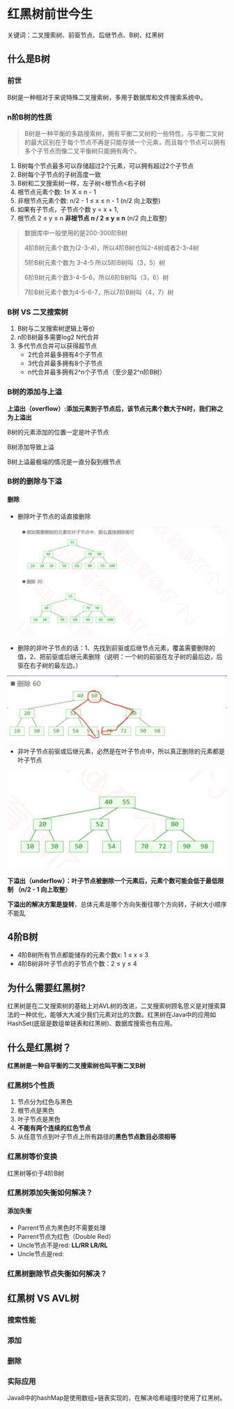 #  红黑树前世今生

关键词：二叉搜索树、前驱节点、后继节点、B树、红黑树



## 什么是B树

### 前世

B树是一种相对于来说特殊二叉搜索树，多用于数据库和文件搜索系统中。

### n阶B树的性质
> B树是一种平衡的多路搜索树，拥有平衡二叉树的一些特性，与平衡二叉树的最大区别在于每个节点不再是只能存储一个元素，而且每个节点可以拥有多个子节点而像二叉平衡树只能拥有两个。

1. B树每个节点最多可以存储超过2个元素，可以拥有超过2个子节点
2. B树每个子节点的子树高度一致
3. B树和二叉搜索树一样，左子树<根节点<右子树
4. 根节点元素个数:   1≤ X ≤ n - 1
5. 非根节点元素个数:  n/2 - 1 ≤ x ≤ n - 1 (n/2 向上取整)
6. 如果有子节点，子节点个数 y = x + 1,
7. 根节点 2 ≤ y ≤ n 
   **非根节点 n / 2 ≤ y ≤ n** (n/2 向上取整)

> 数据库中一般使用的是200-300阶B树
>
> 4阶B树元素个数为(2-3-4)，所以4阶B树也叫2-4树或者2-3-4树
>
> 5阶B树元素个数为 3-4-5 所以5阶B树叫（3，5）树
>
> 6阶B树元素个数3-4-5-6，所以6阶B树叫（3，6）树
>
> 7阶B树元素个数为4-5-6-7，所以7阶B树叫（4，7）树

### B树 VS 二叉搜索树

1. B树与二叉搜索树逻辑上等价
2. n阶B树最多需要log2 N代合并
3. 多代节点合并可以获得超节点
   - 2代合并最多拥有4个子节点
   - 3代合并最多拥有8个子节点
   - n代合并最多拥有2^n个子节点（至少是2^n阶B树）

### B树的添加与上溢



**上溢出（overflow）:添加元素到子节点后，该节点元素个数大于N时，我们称之为上溢出**

B树的元素添加的位置一定是叶子节点

B树添加导致上溢

B树上溢最极端的情况是一直分裂到根节点

### B树的删除与下溢

#### 删除

- 删除叶子节点的话直接删除

  ![屏幕快照 2019-12-15 上午9.49.17](B%E6%A0%91%E7%BA%A2%E9%BB%91%E6%A0%91%E5%89%8D%E4%B8%96%E4%BB%8A%E7%94%9F.assets/%E5%B1%8F%E5%B9%95%E5%BF%AB%E7%85%A7%202019-12-15%20%E4%B8%8A%E5%8D%889.49.17.png)

- 删除的非叶子节点的话：1、先找到前驱或后继节点元素，覆盖需要删除的值，2、把前驱或后继元素删除（说明：一个树的前驱在左子树的最后边，后驱在右子树的最左边。）

![屏幕快照 2019-12-15 上午9.48.06](B%E6%A0%91%E7%BA%A2%E9%BB%91%E6%A0%91%E5%89%8D%E4%B8%96%E4%BB%8A%E7%94%9F.assets/%E5%B1%8F%E5%B9%95%E5%BF%AB%E7%85%A7%202019-12-15%20%E4%B8%8A%E5%8D%889.48.06.png)

- 非叶子节点前驱或后继元素，必然是在叶子节点中，所以真正删除的元素都是叶子节点

![屏幕快照 2019-12-15 上午9.50.50](B%E6%A0%91%E7%BA%A2%E9%BB%91%E6%A0%91%E5%89%8D%E4%B8%96%E4%BB%8A%E7%94%9F.assets/%E5%B1%8F%E5%B9%95%E5%BF%AB%E7%85%A7%202019-12-15%20%E4%B8%8A%E5%8D%889.50.50.png)

**下溢出（underflow）：叶子节点被删除一个元素后，元素个数可能会低于最低限制 （n/2 - 1 向上取整）**

**下溢出的解决方案是旋转**，总体元素是哪个方向失衡往哪个方向转，子树大小顺序不能乱



## 4阶B树

- 4阶B树所有节点都能储存的元素个数x: 1 ≤ x ≤ 3
- 4阶B树非叶子节点的子节点个数：2 ≤ y ≤ 4

## 为什么需要红黑树?
红黑树是在二叉搜索树的基础上对AVL树的改进，二叉搜索树顾名思义是对搜索算法的一种优化，能够大大减少我们元素对比的次数。红黑树在Java中的应用如HashSet(底层是数组单链表和红黑树)、数据库搜索也有应用。

## 什么是红黑树？

**红黑树是一种自平衡的二叉搜索树也叫平衡二叉B树**

### 红黑树5个性质

1. 节点分为红色与黑色
2. 根节点是黑色
3. 叶子节点是黑色
4. **不能有两个连续的红色节点**
5. 从任意节点到叶子节点上所有路径的**黑色节点数目必须相等**

### 红黑树等价变换

红黑树等价于4阶B树

### 红黑树添加失衡如何解决？

#### 添加失衡

- Parrent节点为黑色时不需要处理
- Parrent节点为红色（Double Red）
- Uncle节点不是red:  **LL/RR    LR/RL**
- Uncle节点是red:  

### 红黑树删除节点失衡如何解决？

## 红黑树 VS AVL树 

### 搜索性能

### 添加

### 删除



### 实际应用

Java8中的hashMap是使用数组+链表实现的，在解决哈希碰撞时使用了红黑树。

